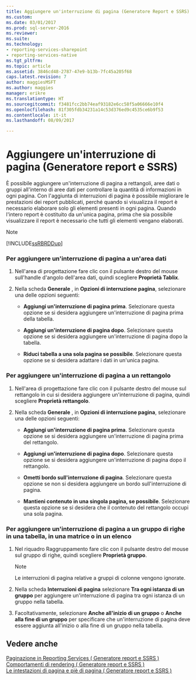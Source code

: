 ```yaml
---
title: Aggiungere un'interruzione di pagina (Generatore Report e SSRS) | Documenti Microsoft
ms.custom: 
ms.date: 03/01/2017
ms.prod: sql-server-2016
ms.reviewer: 
ms.suite: 
ms.technology:
- reporting-services-sharepoint
- reporting-services-native
ms.tgt_pltfrm: 
ms.topic: article
ms.assetid: 3846cd48-2787-47e9-b13b-7fc45a205f68
caps.latest.revision: 7
author: maggiesMSFT
ms.author: maggies
manager: erikre
ms.translationtype: HT
ms.sourcegitcommit: f3481fcc2bb74eaf93182e6cc58f5a06666e10f4
ms.openlocfilehash: 81f305fdb34231a14c53d376ed9c4535ce6b9f53
ms.contentlocale: it-it
ms.lasthandoff: 08/09/2017

---
```

# <a name="add-a-page-break-report-builder-and-ssrs"></a>Aggiungere un'interruzione di pagina (Generatore report e SSRS)
  È possibile aggiungere un'interruzione di pagina a rettangoli, aree dati o gruppi all'interno di aree dati per controllare la quantità di informazioni in ogni pagina. Con l'aggiunta di interruzioni di pagina è possibile migliorare le prestazioni dei report pubblicati, perché quando si visualizza il report è necessario elaborare solo gli elementi presenti in ogni pagina. Quando l'intero report è costituito da un'unica pagina, prima che sia possibile visualizzare il report è necessario che tutti gli elementi vengano elaborati.  
  
> [!NOTE]  
>  [!INCLUDE[ssRBRDDup](../../includes/ssrbrddup-md.md)]  
  
### <a name="to-add-a-page-break-to-a-data-region"></a>Per aggiungere un'interruzione di pagina a un'area dati  
  
1.  Nell'area di progettazione fare clic con il pulsante destro del mouse sull'handle d'angolo dell'area dati, quindi scegliere **Proprietà Tablix**.  
  
2.  Nella scheda **Generale** , in **Opzioni di interruzione pagina**, selezionare una delle opzioni seguenti:  
  
    -   **Aggiungi un'interruzione di pagina prima**. Selezionare questa opzione se si desidera aggiungere un'interruzione di pagina prima della tabella.  
  
    -   **Aggiungi un'interruzione di pagina dopo**. Selezionare questa opzione se si desidera aggiungere un'interruzione di pagina dopo la tabella.  
  
    -   **Riduci tabella a una sola pagina se possibile**. Selezionare questa opzione se si desidera adattare i dati in un'unica pagina.  
  
### <a name="to-add-a-page-break-to-a-rectangle"></a>Per aggiungere un'interruzione di pagina a un rettangolo  
  
1.  Nell'area di progettazione fare clic con il pulsante destro del mouse sul rettangolo in cui si desidera aggiungere un'interruzione di pagina, quindi scegliere **Proprietà rettangolo**.  
  
2.  Nella scheda **Generale** , in **Opzioni di interruzione pagina**, selezionare una delle opzioni seguenti:  
  
    -   **Aggiungi un'interruzione di pagina prima**. Selezionare questa opzione se si desidera aggiungere un'interruzione di pagina prima del rettangolo.  
  
    -   **Aggiungi un'interruzione di pagina dopo**. Selezionare questa opzione se si desidera aggiungere un'interruzione di pagina dopo il rettangolo.  
  
    -   **Ometti bordo sull'interruzione di pagina**. Selezionare questa opzione se non si desidera aggiungere un bordo sull'interruzione di pagina.  
  
    -   **Mantieni contenuto in una singola pagina, se possibile**. Selezionare questa opzione se si desidera che il contenuto del rettangolo occupi una sola pagina.  
  
### <a name="to-add-a-page-break-to-a-row-group-in-a-table-matrix-or-list"></a>Per aggiungere un'interruzione di pagina a un gruppo di righe in una tabella, in una matrice o in un elenco  
  
1.  Nel riquadro Raggruppamento fare clic con il pulsante destro del mouse sul gruppo di righe, quindi scegliere **Proprietà gruppo**.  
  
    > [!NOTE]  
    >  Le interruzioni di pagina relative a gruppi di colonne vengono ignorate.  
  
2.  Nella scheda **Interruzioni di pagina** selezionare **Tra ogni istanza di un gruppo** per aggiungere un'interruzione di pagina tra ogni istanza di un gruppo nella tabella.  
  
3.  Facoltativamente, selezionare **Anche all'inizio di un gruppo** o **Anche alla fine di un gruppo** per specificare che un'interruzione di pagina deve essere aggiunta all'inizio o alla fine di un gruppo nella tabella.  
  
## <a name="see-also"></a>Vedere anche  
 [Paginazione in Reporting Services &#40; Generatore report e SSRS &#41;](../../reporting-services/report-design/pagination-in-reporting-services-report-builder-and-ssrs.md)   
 [Comportamenti di rendering &#40; Generatore report e SSRS &#41;](../../reporting-services/report-design/rendering-behaviors-report-builder-and-ssrs.md)   
 [Le intestazioni di pagina e piè di pagina &#40; Generatore report e SSRS &#41;](../../reporting-services/report-design/page-headers-and-footers-report-builder-and-ssrs.md)  
  
  
